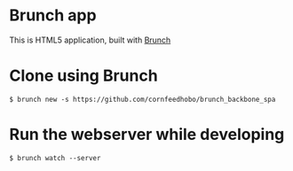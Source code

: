 # Brunch app

This is HTML5 application, built with [Brunch](http://brunch.io)

# Clone using Brunch
```
$ brunch new -s https://github.com/cornfeedhobo/brunch_backbone_spa
```

# Run the webserver while developing
```
$ brunch watch --server
```